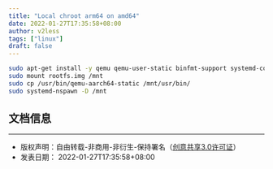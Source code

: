 ```yaml
---
title: "Local chroot arm64 on amd64"
date: 2022-01-27T17:35:58+08:00
author: v2less
tags: ["linux"]
draft: false
---
```

```bash
sudo apt-get install -y qemu qemu-user-static binfmt-support systemd-container
sudo mount rootfs.img /mnt
sudo cp /usr/bin/qemu-aarch64-static /mnt/usr/bin/
sudo systemd-nspawn -D /mnt
```






## 文档信息
---
- 版权声明：自由转载-非商用-非衍生-保持署名（[创意共享3.0许可证](https://creativecommons.org/licenses/by-nc-nd/3.0/deed.zh)）
- 发表日期： 2022-01-27T17:35:58+08:00
